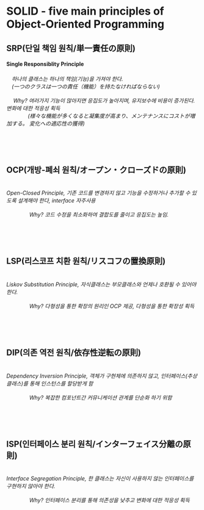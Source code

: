 
# SOLID - five main principles of Object-Oriented Programming


<h2> SRP(단일 책임 원칙/単一責任の原則)</h2>


<h4> Single Responsiblity Principle<h4>
<h6>
<a>　</a>하나의 클래스는 하나의 책임(기능)을 가져야 한다.<br>
<a>　</a>(一つのクラスは一つの責任（機能）を持たなければならない)  
<br><br>
<a>　</a> Why? 여러가지 기능이 많아지면 응집도가 높아지며, 유지보수에 비용이 증가된다. 변화에 대한 적응성 획득<br>
<a>　　　　</a>(様々な機能が多くなると凝集度が高まり、メンテナンスにコストが増加する。 変化への適応性の獲得) 
</h6>

<br>
<br>

<h2> OCP(개방-폐쇠 원칙/オープン・クローズドの原則)</h2>

<h6>
<br> Open-Closed Principle, 기존 코드를 변경하지 않고 기능을 수정하거나 추가할 수 있도록 설계해야 한다, interface 자주사용
<br><br>&emsp;&emsp;&emsp;&emsp; Why? 코드 수정을 최소화하여 결합도를 줄이고 응집도는 높임.
</h6>

<br>
<br>

<h2> LSP(리스코프 치환 원칙/リスコフの置換原則)</h2>

<h6>
<br> Liskov Substitution Principle, 자식클래스는 부모클래스와 언제나 호환될 수 있어야한다.
<br><br>&emsp;&emsp;&emsp;&emsp; Why? 다형성을 통한 확장의 원리인 OCP 제공, 다형성을 통한 확장성 획득
</h6>

<br>
<br>

<h2> DIP(의존 역전 원칙/依存性逆転の原則)</h2>

<h6>
<br> Dependency Inversion Principle, 객체가 구현체에 의존하지 않고, 인터페이스(추상 클래스)를 통해 인스턴스를 할당받게 함
<br><br>&emsp;&emsp;&emsp;&emsp; Why? 복잡한 컴포넌트간 커뮤니케이션 관계를 단순화 하기 위함
</h6>

<br>
<br>

<h2> ISP(인터페이스 분리 원칙/インターフェイス分離の原則)</h2>

<h6>
<br> Interface Segregation Principle, 한 클래스는 자신이 사용하지 않는 인터페이스를 구현하지 않아야 한다.
<br><br>&emsp;&emsp;&emsp;&emsp; Why? 인터페이스 분리를 통해 의존성을 낮추고 변화에 대한 적응성 획득
</h6>

<br>
<br>

